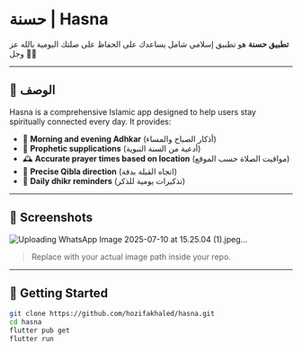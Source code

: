 # حسنة | Hasna

**تطبيق حسنة** هو تطبيق إسلامي شامل يساعدك على الحفاظ على صلتك اليومية بالله عز وجل 🌙✨

---

## 📝 الوصف

Hasna is a comprehensive Islamic app designed to help users stay spiritually connected every day. It provides:

- 🕋 **Morning and evening Adhkar** (أذكار الصباح والمساء)
- 🤲 **Prophetic supplications** (أدعية من السنة النبوية)
- 🕰️ **Accurate prayer times based on location** (مواقيت الصلاة حسب الموقع)
- 🧭 **Precise Qibla direction** (اتجاه القبلة بدقة)
- 🔔 **Daily dhikr reminders** (تذكيرات يومية للذكر)

---

## 📸 Screenshots
![Uploading WhatsApp Image 2025-07-10 at 15.25.04 (1).jpeg…]()


> Replace with your actual image path inside your repo.

---

## 🚀 Getting Started

```bash
git clone https://github.com/hozifakhaled/hasna.git
cd hasna
flutter pub get
flutter run

